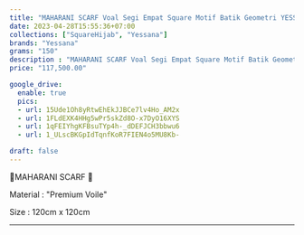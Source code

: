 ```yaml
---
title: "MAHARANI SCARF Voal Segi Empat Square Motif Batik Geometri YESSANA"
date: 2023-04-28T15:55:36+07:00
collections: ["SquareHijab", "Yessana"]
brands: "Yessana"
grams: "150"
description : "MAHARANI SCARF Voal Segi Empat Square Motif Batik Geometri YESSANA"
price: "117,500.00"

google_drive:
  enable: true
  pics:
  - url: 15Ude1Oh8yRtwEhEkJJBCe7lv4Ho_AM2x
  - url: 1FLdEXK4HHg5wPr5skZd8O-x7DyO16XYS
  - url: 1qFEIYhgKFBsuTYp4h-_dDEFJCH3bbwu6
  - url: 1_ULscBKGpIdTqnfKoR7FIEN4o5MU8Kb-

draft: false
---
```


🦋MAHARANI SCARF 🦋

Material :
"Premium Voile"

Size :
120cm x 120cm

---        
